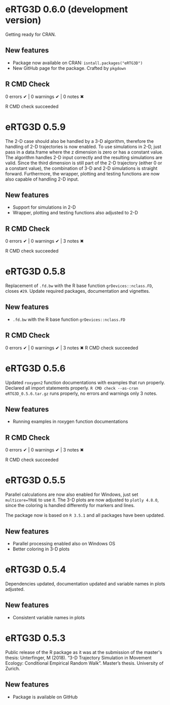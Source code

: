 # eRTG3D 0.6.0 (development version)
Getting ready for CRAN.

## New features
* Package now available on CRAN: `isntall.packages("eRTG3D")`
* New GitHub page for the package. Crafted by `pkgdown`

## R CMD Check
0 errors ✔ | 0 warnings ✔ | 0 notes ✖

R CMD check succeeded

# eRTG3D 0.5.9
The 2-D case should also be handled by a 3-D algorithm, therefore the handling of 2-D trajectories is now enabled. To use simulations in 2-D, just pass in a data.frame where the z dimension is zero or has a constant value. The algorithm handles 2-D input correctly and the resulting simulations are valid. Since the third dimension is still part of the 2-D trajectory (either 0 or a constant value), the combination of 3-D and 2-D simulations is straight forward. Furthermore, the wrapper, plotting and testing functions are now also capable of handling 2-D input.

## New features
* Support for simulations in 2-D
* Wrapper, plotting and testing functions also adjusted to 2-D

## R CMD Check
0 errors ✔ | 0 warnings ✔ | 3 notes ✖

R CMD check succeeded

# eRTG3D 0.5.8
Replacement of `.fd.bw` with the R base function `grDevices::nclass.FD`, closes `#29`.
Update required packages, documentation and vignettes.

## New features
* `.fd.bw` with the R base function `grDevices::nclass.FD`

## R CMD Check
0 errors ✔ | 0 warnings ✔ | 3 notes ✖
R CMD check succeeded

# eRTG3D 0.5.6
Updated `roxygen2` function documentations with examples that run properly. Declared all import statements properly. `R CMD check --as-cran eRTG3D_0.5.6.tar.gz` runs properly, no errors and warnings only 3 notes.

## New features

* Running examples in roxygen function documentations

## R CMD Check
0 errors ✔ | 0 warnings ✔ | 3 notes ✖

R CMD check succeeded

# eRTG3D 0.5.5
Parallel calculations are now also enabled for Windows, just set `multicore=TRUE` to use it. The 3-D plots are now adjusted to `plotly 4.8.0`, since the coloring is handled differently for markers and lines.

The package now is based on `R 3.5.1` and all packages have been updated.

## New features
* Parallel processing enabled also on Windows OS
* Better coloring in 3-D plots

# eRTG3D 0.5.4
Dependencies updated, documentation updated and variable names in plots adjusted.

## New features
* Consistent variable names in plots

# eRTG3D 0.5.3
Public release of the R package as it was at the submission of the master's thesis:
Unterfinger, M (2018). “3-D Trajectory Simulation in Movement Ecology: Conditional Empirical Random Walk”. Master’s thesis. University of Zurich.

## New features
* Package is available on GitHub
